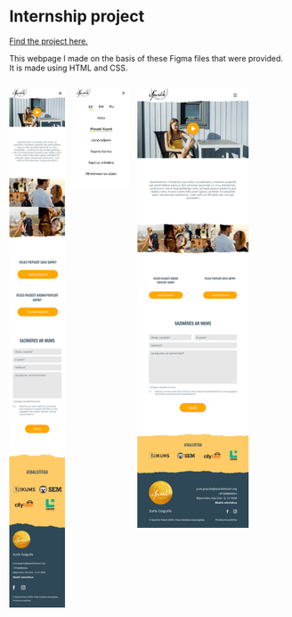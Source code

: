 # Internship project
[Find the project here.](https://lienebriede.github.io/qualification-project-css-piere/)

This webpage I made on the basis of these Figma files that were provided.
It is made using HTML and CSS.

<h2><img src="documentation/lapa.jpg" width="100">&nbsp; &nbsp;<img src="documentation/menu.jpg" align="top" width="100">&nbsp; &nbsp;<img src="documentation/lapa-tablete.jpg" width="200" align="top"></h2>
